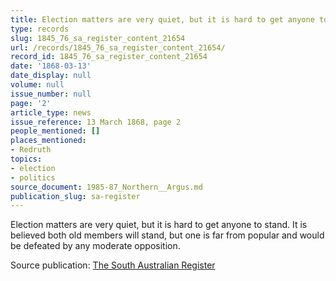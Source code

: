 ```yaml
---
title: Election matters are very quiet, but it is hard to get anyone to stand.
type: records
slug: 1845_76_sa_register_content_21654
url: /records/1845_76_sa_register_content_21654/
record_id: 1845_76_sa_register_content_21654
date: '1868-03-13'
date_display: null
volume: null
issue_number: null
page: '2'
article_type: news
issue_reference: 13 March 1868, page 2
people_mentioned: []
places_mentioned:
- Redruth
topics:
- election
- politics
source_document: 1985-87_Northern__Argus.md
publication_slug: sa-register
---
```


Election matters are very quiet, but it is hard to get anyone to stand.  It is believed both old members will stand, but one is far from popular and would be defeated by any moderate opposition.

Source publication: [The South Australian Register](/publications/sa-register/)
